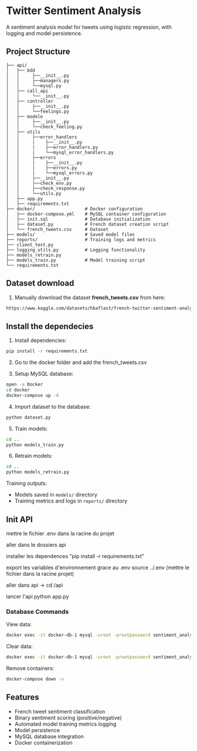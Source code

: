 # Twitter Sentiment Analysis

A sentiment analysis model for tweets using logistic regression, with logging and model persistence.

## Project Structure

```
├── api/                 
│   ├── bdd    
│   │     ├──__init__.py    
│   │     ├──managers.py 
│   │     └──mysql.py    
│   ├── call_api         
│   │     └──__init__.py 
│   ├── controller       
│   │     ├──__init__.py 
│   │     └──feelings.py
│   ├── modele           
│   │     ├──__init__.py 
│   │     └──check_feeling.py  
│   ├── utils
│   │     ├──error_handlers    
│   │     |    ├──__init__.py
│   │     |    ├──error_handlers.py
│   │     |    └──mysql_error_handlers.py
│   │     ├──errors 
│   │     |    ├──__init__.py
│   │     |    ├──errors.py
│   │     |    └──mysql_errors.py
│   │     ├──__init__.py 
│   │     ├──check_env.py  
│   │     ├──check_response.py  
│   │     └──utils.py
│   ├── app.py
│   ├── requirements.txt
├── docker/                   # Docker configuration
│   ├── docker-compose.yml    # MySQL container configuration
│   ├── init.sql              # Database initialization
│   ├── dataset.py            # French dataset creation script
│   └── french_tweets.csv     # Dataset
├── models/                   # Saved model files        
├── reports/                  # Training logs and metrics
├── client_test.py
├── logging_utils.py          # Logging functionality
├── models_retrain.py
├── models_train.py           # Model training script
└── requirements.txt
```

## Dataset download

1. Manually download the dataset **french_tweets.csv** from here:

```bash
https://www.kaggle.com/datasets/hbaflast/french-twitter-sentiment-analysis?phase=FinishSSORegistration&returnUrl=%2Fdatasets%2Fhbaflast%2Ffrench-twitter-sentiment-analysis%2Fversions%2F1%3Fresource%3Ddownload&SSORegistrationToken=CfDJ8L6iRjDIPSpBmzHrPOUWaz0Qc7EZQxDlIH3ojNAiyTq-x7B_UEjscesGAcqbYanO-tmnKCJUJCHf38UJ3GMoCTvW6kGox7C5XvEpvyTM5caRcDLUgMrjGt7mUSDqC_3JvcEYCY8Kh33RzGli-GJaTCiszXlEP-Ur_tYPKdshLsdbe1wt7sScN-zXYThlmYHtJw9qkl7Z5nlpb51g5ZMe-XSdtik18kLfMdE0gzN8r9CdARA-UKj3kYCfQ9ooRUJwKeR_bvq2ttf97KC2h6kKxjkDUp13rlhtRDuTeHwiqJjqO5LKMbWzTu7NCrHttV1EzakNl8uEUysXddDBq-RtSBM&DisplayName=Sara+Bevilacqua&select=french_tweets.csv
```

## Install the dependecies

1. Install dependencies:

```bash
pip install -r requirements.txt
```

2. Go to the docker folder and add the french_tweets.csv

3. Setup MySQL database:

```bash
open -a Docker
cd docker
docker-compose up -d
```

4. Import dataset to the database:

```bash
python dataset.py
```

5. Train models:

```bash
cd ..
python models_train.py
```

6. Retrain models:

```bash
cd ..
python models_retrain.py
```

Training outputs:

- Models saved in `models/` directory
- Training metrics and logs in `reports/` directory

## Init API

mettre le fichier .env dans la racine du projet

aller dans le dossiers api

installer les dependences "pip install -r requirements.txt"

export les variables d'environnement grace au .env source ../.env (mettre le fichier dans la racine projet)

aller dans api -> cd /api

lancer l'api python app.py

### Database Commands

View data:

```bash
docker exec -it docker-db-1 mysql -uroot -prootpassword sentiment_analysis -e "SELECT * FROM tweets;"
```

Clear data:

```bash
docker exec -it docker-db-1 mysql -uroot -prootpassword sentiment_analysis -e "DELETE FROM tweets;"
```

Remove containers:

```bash
docker-compose down -v
```

## Features

- French tweet sentiment classification
- Binary sentiment scoring (positive/negative)
- Automated model training metrics logging
- Model persistence
- MySQL database integration
- Docker containerization
